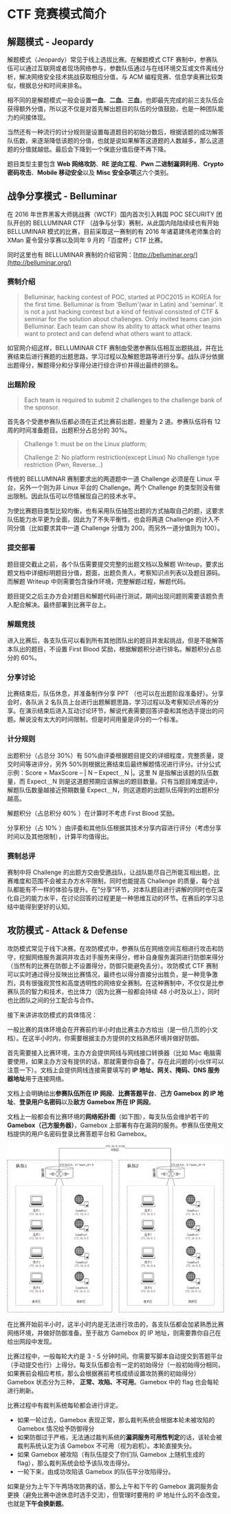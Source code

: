 # CTF 竞赛模式简介

## 解题模式 - Jeopardy

解题模式（Jeopardy）常见于线上选拔比赛。在解题模式 CTF 赛制中，参赛队伍可以通过互联网或者现场网络参与，参数队伍通过与在线环境交互或文件离线分析，解决网络安全技术挑战获取相应分值，与 ACM 编程竞赛、信息学奥赛比较类似，根据总分和时间来排名。

相不同的是解题模式一般会设置**一血**、**二血**、**三血**，也即最先完成的前三支队伍会获得额外分值，所以这不仅是对首先解出题目的队伍的分值鼓励，也是一种团队能力的间接体现。

当然还有一种流行的计分规则是设置每道题目的初始分数后，根据该题的成功解答队伍数，来逐渐降低该题的分值，也就是说如果解答这道题的人数越多，那么这道题的分值就越低。最后会下降到一个保底分值后便不再下降。

题目类型主要包含 **Web 网络攻防**、**RE 逆向工程**、**Pwn 二进制漏洞利用**、**Crypto 密码攻击**、**Mobile 移动安全**以及 **Misc 安全杂项**这六个类别。

## 战争分享模式 - Belluminar

在 2016 年世界黑客大师挑战赛（WCTF）国内首次引入韩国 POC SECURITY 团队开创的 BELLUMINAR CTF （战争与分享）赛制，从此国内陆陆续续也有开始 BELLUMINAR 模式的比赛，目前采取这一赛制的有 2016 年诸葛建伟老师集合的 XMan 夏令营分享赛以及同年 9 月的「百度杯」CTF 比赛。

同时这里也有 BELLUMINAR 赛制的介绍官网：[http://belluminar.org/](http://belluminar.org/)

### 赛制介绍

> Belluminar, hacking contest of POC, started at POC2015 in KOREA for the first time. Belluminar is from 'Bellum'(war in Latin) and 'seminar'. It is not a just hacking contest but a kind of festival consisted of CTF & seminar for the solution about challenges. Only invited teams can join Belluminar. Each team can show its ability to attack what other teams want to protect and can defend what others want to attack.

如官网介绍这样，BELLUMINAR CTF 赛制由受邀参赛队伍相互出题挑战，并在比赛结束后进行赛题的出题思路，学习过程以及解题思路等进行分享。战队评分依据出题得分，解题得分和分享得分进行综合评价并得出最终的排名。

### 出题阶段

> Each team is required to submit 2 challenges to the challenge bank of the sponsor.

首先各个受邀参赛队伍都必须在正式比赛前出题，题量为 2 道。参赛队伍将有 12 周的时间准备题目。出题积分占总分的 30%。

> Challenge 1: must be on the Linux platform; 
>
> Challenge 2: No platform restriction(except Linux) No challenge type restriction (Pwn, Reverse…)

传统的 BELLUMINAR 赛制要求出的两道题中一道 Challenge 必须是在 Linux 平台，另外一个则为非 Linux 平台的 Challenge。两个 Challenge 的类型则没有做出限制。因此队伍可以尽情展现自己的技术水平。

为使比赛题目类型比较均衡，也有采用队伍抽签出题的方式抽取自己的题，这要求队伍能力水平更为全面，因此为了不失平衡性，也会将两道 Challenge 的计入不同分值（比如要求其中一道 Challenge 分值为 200，而另外一道分值则为 100）。

### 提交部署

题目提交截止之前，各个队伍需要提交完整的出题文档以及解题 Writeup，要求出题文档中详细标明题目分值，题面，出题负责人，考察知识点列表以及题目源码。而解题 Writeup 中则需要包含操作环境，完整解题过程，解题代码。

题目提交之后主办方会对题目和解题代码进行测试，期间出现问题则需要该题负责人配合解决。最终部署到比赛平台上。

### 解题竞技

进入比赛后，各支队伍可以看到所有其他团队出的题目并发起挑战，但是不能解答本队出的题目，不设置 First Blood 奖励，根据解题积分进行排名。解题积分占总分的 60%。

### 分享讨论

比赛结束后，队伍休息，并准备制作分享 PPT （也可以在出题阶段准备好）。分享会时，各队派 2 名队员上台进行出题解题思路，学习过程以及考察知识点等的分享。在演示结束后进入互动讨论环节，解说代表需要回答评委和其他选手提出的问题。解说没有太大的时间限制，但是时间用量是评分的一个标准。

### 计分规则

出题积分（占总分 30%）有 50%由评委根据题目提交的详细程度，完整质量，提交时间等进评分，另外 50%则根据比赛结束后最终解题情况进行评分。计分公式示例：Score = MaxScore – | N – Expect＿N |。这里 N 是指解出该题的队伍数量，而 Expect＿N 则是这道题预期应该解出的题目数量。只有当题目难度适中，解题队伍数量越接近预期数量 Expect＿N，则这道题的出题队伍得到的出题积分越高。

解题积分（占总积分 60% ）在计算时不考虑 First Blood 奖励。

分享积分（占 10% ）由评委和其他队伍根据其技术分享内容进行评分（考虑分享时间以及其他限制），计算平均值得出。

### 赛制总评

赛制中将 Challenge 的出题方交由受邀战队，让战队能尽自己所能互相出题，比赛难度和范围不会被主办方水平限制，同时也能提高 Challenge 的质量，每个战队都能有不一样的体验与提升。在”分享”环节，对本队题目进行讲解的同时也在深化自己的能力水平，在讨论回答的过程更是一种思维互动的环节。在赛后的学习总结中能得到更好的认知。


## 攻防模式 - Attack & Defense

攻防模式常见于线下决赛。在攻防模式中，参赛队伍在网络空间互相进行攻击和防守，挖掘网络服务漏洞并攻击对手服务来得分，修补自身服务漏洞进行防御来得分（当然有的比赛在防御上不设置得分，防御只能避免丢分）。攻防模式 CTF 赛制可以实时通过得分反映出比赛情况，最终也以得分直接分出胜负，是一种竞争激烈，具有很强观赏性和高度透明性的网络安全赛制。在这种赛制中，不仅仅是比参赛队员的智力和技术，也比体力（因为比赛一般都会持续 48 小时及以上），同时也比团队之间的分工配合与合作。

接下来讲讲攻防模式的具体情况：

一般比赛的具体环境会在开赛前约半小时由比赛主办方给出（是一份几页的小文档）。在这半小时内，你需要根据主办方提供的文档熟悉环境并做好防御。

首先需要接入比赛环境，主办方会提供网线与网线接口转换器（比如 Mac 电脑需要使用，如果主办方没有提供的话，那就需要你自备了。存在此问题的小伙伴可以注意一下）。文档上会提供网线连接需要填写的 **IP 地址、网关、掩码、DNS 服务器地址**用于连接网络。

文档上会明确给出**参赛队伍所在 IP 网段**、**比赛答题平台**、**己方 Gamebox 的 IP 地址**、**登录用户名密码**以及**敌方 Gamebox 所在 IP 网段**。

文档上一般都会有比赛环境的**网络拓扑图**（如下图），每支队伍会维护若干的 **Gamebox（己方服务器）**，Gamebox 上部署有存在漏洞的服务。参赛队伍使用文档提供的用户名密码登录比赛答题平台和 Gamebox。

![攻防模式网络拓扑](/introduction/images/network.jpg)

在比赛开始前半小时，这半小时内是无法进行攻击的，各支队伍都会加紧熟悉比赛网络环境，并做好防御准备。至于敌方 Gamebox 的 IP 地址，则需要靠你自己在给出网段中发现。

比赛过程中，一般每轮大约是 3 - 5 分钟时间。你需要写脚本自动提交到答题平台（手动提交也行）上得分。每支队伍都会有一定的初始得分（一般初始得分相同，如果赛前会相应考核，那么会根据赛前考核成绩设置攻防赛的初始得分）Gamebox 状态分为三种， **正常、攻陷、不可用**。Gamebox 中的 flag 也会每轮进行刷新。

比赛过程中有裁判系统每轮都会进行评定。


* 如果一轮过去，Gamebox 表现正常，那么裁判系统会根据本轮未被攻陷的 Gamebox 情况给予防御得分
* 如果防御过于严格，无法通过裁判系统的**漏洞服务可用性判定**的话，该轮会被裁判系统认定为该 Gamebox 不可用（视为宕机）。本轮直接失分。
* 如果 Gamebox 被攻陷（有队伍提交了你们队 Gamebox 上随机生成的 flag），那么裁判系统会给予该队攻击得分。
* 一轮下来，由成功攻陷该 Gamebox 的队伍平分攻陷得分。

如果是分为上午下午两场攻防赛的话，那么上午和下午的 Gamebox 漏洞服务会更换（避免比赛中途休息时选手交流），但管理时要用的 IP 地址什么的不会改变。也就是**下午会换新题**。
